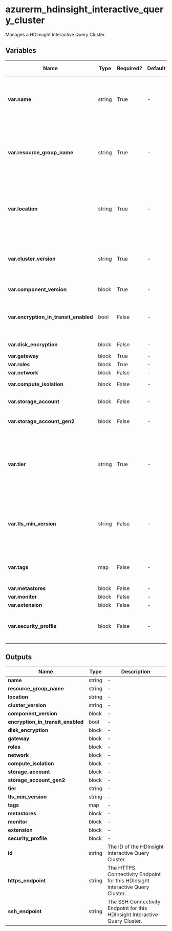 # azurerm_hdinsight_interactive_query_cluster

Manages a HDInsight Interactive Query Cluster.

## Variables

| Name | Type | Required? | Default  | possible values | Description |
| ---- | ---- | --------- | -------- | ----------- | ----------- |
| **var.name** | string | True | -  |  -  | Specifies the name for this HDInsight Interactive Query Cluster. Changing this forces a new resource to be created. | 
| **var.resource_group_name** | string | True | -  |  -  | Specifies the name of the Resource Group in which this HDInsight Interactive Query Cluster should exist. Changing this forces a new resource to be created. | 
| **var.location** | string | True | -  |  -  | Specifies the Azure Region which this HDInsight Interactive Query Cluster should exist. Changing this forces a new resource to be created. | 
| **var.cluster_version** | string | True | -  |  -  | Specifies the Version of HDInsights which should be used for this Cluster. Changing this forces a new resource to be created. | 
| **var.component_version** | block | True | -  |  -  | A `component_version` block. | 
| **var.encryption_in_transit_enabled** | bool | False | -  |  -  | Whether encryption in transit is enabled for this Cluster. Changing this forces a new resource to be created. | 
| **var.disk_encryption** | block | False | -  |  -  | A `disk_encryption` block. | 
| **var.gateway** | block | True | -  |  -  | A `gateway` block. | 
| **var.roles** | block | True | -  |  -  | A `roles` block. | 
| **var.network** | block | False | -  |  -  | A `network` block. | 
| **var.compute_isolation** | block | False | -  |  -  | A `compute_isolation` block. | 
| **var.storage_account** | block | False | -  |  -  | One or more `storage_account` block. | 
| **var.storage_account_gen2** | block | False | -  |  -  | A `storage_account_gen2` block. | 
| **var.tier** | string | True | -  |  `Standard`, `Premium`  | Specifies the Tier which should be used for this HDInsight Interactive Query Cluster. Possible values are `Standard` or `Premium`. Changing this forces a new resource to be created. | 
| **var.tls_min_version** | string | False | -  |  -  | The minimal supported TLS version. Possible values are 1.0, 1.1 or 1.2. Changing this forces a new resource to be created. | 
| **var.tags** | map | False | -  |  -  | A map of Tags which should be assigned to this HDInsight Interactive Query Cluster. | 
| **var.metastores** | block | False | -  |  -  | A `metastores` block. | 
| **var.monitor** | block | False | -  |  -  | A `monitor` block. | 
| **var.extension** | block | False | -  |  -  | An `extension` block. | 
| **var.security_profile** | block | False | -  |  -  | A `security_profile` block. Changing this forces a new resource to be created. | 



## Outputs

| Name | Type | Description |
| ---- | ---- | --------- | 
| **name** | string  | - | 
| **resource_group_name** | string  | - | 
| **location** | string  | - | 
| **cluster_version** | string  | - | 
| **component_version** | block  | - | 
| **encryption_in_transit_enabled** | bool  | - | 
| **disk_encryption** | block  | - | 
| **gateway** | block  | - | 
| **roles** | block  | - | 
| **network** | block  | - | 
| **compute_isolation** | block  | - | 
| **storage_account** | block  | - | 
| **storage_account_gen2** | block  | - | 
| **tier** | string  | - | 
| **tls_min_version** | string  | - | 
| **tags** | map  | - | 
| **metastores** | block  | - | 
| **monitor** | block  | - | 
| **extension** | block  | - | 
| **security_profile** | block  | - | 
| **id** | string  | The ID of the HDInsight Interactive Query Cluster. | 
| **https_endpoint** | string  | The HTTPS Connectivity Endpoint for this HDInsight Interactive Query Cluster. | 
| **ssh_endpoint** | string  | The SSH Connectivity Endpoint for this HDInsight Interactive Query Cluster. | 